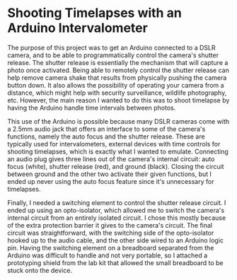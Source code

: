 # Shooting Timelapses with an Arduino Intervalometer

The purpose of this project was to get an Arduino connected to a DSLR camera, and to be able to programmatically control the camera's shutter release. The shutter release is
essentially the mechanism that will capture a photo once activated. Being able to remotely control the shutter release can help remove camera shake that results from physically
pushing the camera button down. It also allows the possibility of operating your camera from a distance, which might help with security surveillance, wildlife photography, etc.
However, the main reason I wanted to do this was to shoot timelapse by having the Arduino handle time intervals between photos.

This use of the Arduino is possible because many DSLR cameras come with a 2.5mm audio jack that offers an interface to some of the camera's functions, namely the auto focus and
the shutter release. These are typically used for intervalometers, external devices with time controls for shooting timelapses, which is exactly what I wanted to emulate.
Connecting an audio plug gives three lines out of the camera's internal circuit: auto focus (white), shutter release (red), and ground (black). Closing the circuit between ground
and the other two activate their given functions, but I ended up never using the auto focus feature since it's unnecessary for timelapses.

Finally, I needed a switching element to control the shutter release circuit. I ended up using an opto-isolator, which allowed me to switch the camera's internal circuit from an
entirely isolated circuit. I chose this mostly because of the extra protection barrier it gives to the camera's circuit. The final circuit was straightforward, with the switching
side of the opto-isolator hooked up to the audio cable, and the other side wired to an Arduino logic pin. Having the switching element on a breadboard separated from the Arduino
was difficult to handle and not very portable, so I attached a prototyping shield from the lab kit that allowed the small breadboard to be stuck onto the device. 
